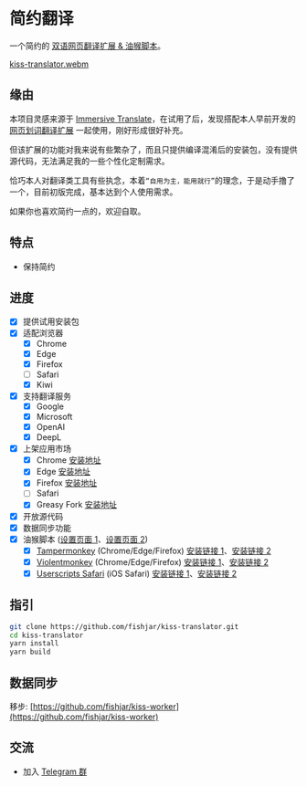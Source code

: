# 简约翻译

一个简约的 [双语网页翻译扩展 & 油猴脚本](https://github.com/fishjar/kiss-translator)。

[kiss-translator.webm](https://github.com/fishjar/kiss-translator/assets/1157624/f7ba8a5c-e4a8-4d5a-823a-5c5c67a0a47f)

## 缘由

本项目灵感来源于 [Immersive Translate](https://github.com/immersive-translate/immersive-translate)，在试用了后，发现搭配本人早前开发的 [网页划词翻译扩展](https://github.com/fishjar/kiss-dictionary) 一起使用，刚好形成很好补充。

但该扩展的功能对我来说有些繁杂了，而且只提供编译混淆后的安装包，没有提供源代码，无法满足我的一些个性化定制需求。

恰巧本人对翻译类工具有些执念，本着`“自用为主，能用就行”`的理念，于是动手撸了一个，目前初版完成，基本达到个人使用需求。

如果你也喜欢简约一点的，欢迎自取。

## 特点

- 保持简约

## 进度

- [x] 提供试用安装包
- [x] 适配浏览器
  - [x] Chrome
  - [x] Edge
  - [x] Firefox
  - [ ] Safari
  - [x] Kiwi
- [x] 支持翻译服务
  - [x] Google
  - [x] Microsoft
  - [x] OpenAI
  - [x] DeepL
- [x] 上架应用市场
  - [x] Chrome [安装地址](https://chrome.google.com/webstore/detail/kiss-translator/bdiifdefkgmcblbcghdlonllpjhhjgof?hl=zh-CN)
  - [x] Edge [安装地址](https://microsoftedge.microsoft.com/addons/detail/%E7%AE%80%E7%BA%A6%E7%BF%BB%E8%AF%91/jemckldkclkinpjighnoilpbldbdmmlh?hl=zh-CN)
  - [x] Firefox [安装地址](https://addons.mozilla.org/zh-CN/firefox/addon/kiss-translator/)
  - [ ] Safari
  - [x] Greasy Fork [安装地址](https://greasyfork.org/zh-CN/scripts/472840-kiss-translator)
- [x] 开放源代码
- [x] 数据同步功能
- [x] 油猴脚本 ([设置页面 1](https://fishjar.github.io/kiss-translator/options.html)、[设置页面 2](https://kiss-translator.rayjar.com/options))
  - [x] [Tampermonkey](https://www.tampermonkey.net/) (Chrome/Edge/Firefox) [安装链接 1](https://fishjar.github.io/kiss-translator/kiss-translator.user.js)、[安装链接 2](https://kiss-translator.rayjar.com/kiss-translator.user.js)
  - [x] [Violentmonkey](https://violentmonkey.github.io/) (Chrome/Edge/Firefox) [安装链接 1](https://fishjar.github.io/kiss-translator/kiss-translator.user.js)、[安装链接 2](https://kiss-translator.rayjar.com/kiss-translator.user.js)
  - [x] [Userscripts Safari](https://github.com/quoid/userscripts) (iOS Safari) [安装链接 1](https://fishjar.github.io/kiss-translator/kiss-translator-ios-safari.user.js)、[安装链接 2](https://kiss-translator.rayjar.com/kiss-translator.user-ios-safari.js)

## 指引

```sh
git clone https://github.com/fishjar/kiss-translator.git
cd kiss-translator
yarn install
yarn build
```

## 数据同步

移步: [https://github.com/fishjar/kiss-worker](https://github.com/fishjar/kiss-worker)

## 交流

- 加入 [Telegram 群](https://t.me/+RRCu_4oNwrM2NmFl)

